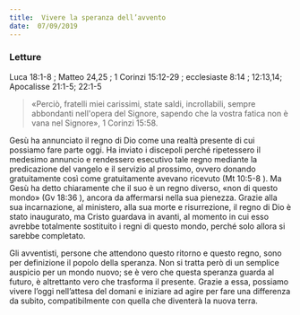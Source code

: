 ```yaml
---
title:  Vivere la speranza dell’avvento
date:  07/09/2019
---
```


### Letture
Luca 18:1-8 ; Matteo 24,25 ; 1 Corinzi 15:12-29 ; ecclesiaste 8:14 ; 12:13,14; Apocalisse 21:1-5; 22:1-5

> <p></p>
> «Perciò, fratelli miei carissimi, state saldi, incrollabili, sempre abbondanti nell'opera del Signore, sapendo che la vostra fatica non è vana nel Signore», 1 Corinzi 15:58.

Gesù ha annunciato il regno di Dio come una realtà presente di cui possiamo fare parte oggi. Ha inviato i discepoli perché ripetessero il medesimo annuncio e rendessero esecutivo tale regno mediante la predicazione del vangelo e il servizio al prossimo, ovvero donando gratuitamente così come gratuitamente avevano ricevuto (Mt 10:5-8 ). Ma Gesù ha detto chiaramente che il suo è un regno diverso, «non di questo mondo» (Gv 18:36 ), ancora da affermarsi nella sua pienezza. Grazie alla sua incarnazione, al ministero, alla sua morte e risurrezione, il regno di Dio è stato inaugurato, ma Cristo guardava in avanti, al momento in cui esso avrebbe totalmente sostituito i regni di questo mondo, perché solo allora si sarebbe completato.

Gli avventisti, persone che attendono questo ritorno e questo regno, sono per definizione il popolo della speranza. Non si tratta però di un semplice auspicio per un mondo nuovo; se è vero che questa speranza guarda al futuro, è altrettanto vero che trasforma il presente. Grazie a essa, possiamo vivere l’oggi nell’attesa del domani e iniziare ad agire per fare una differenza da subito, compatibilmente con quella che diventerà la nuova terra.
